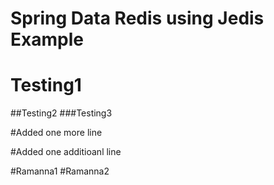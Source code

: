 # Spring Data Redis using Jedis Example

# Testing1
##Testing2
###Testing3

#Added one more line

#Added one additioanl line

#Ramanna1
#Ramanna2